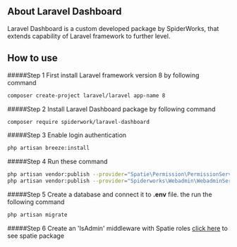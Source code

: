 ## About Laravel Dashboard

Laravel Dashboard is a custom developed package by SpiderWorks, that extends capability of Laravel framework to further level. 

## How to use


#####Step 1
First install Laravel framework version 8 by following command
```sh
composer create-project laravel/laravel app-name 8
```
#####Step 2
Install Laravel Dashboard package by following command
```sh
composer require spiderwork/laravel-dashboard
```
#####Step 3
Enable login authentication
```sh
php artisan breeze:install
```
#####Step 4
Run these command
```sh
php artisan vendor:publish --provider="Spatie\Permission\PermissionServiceProvider"
php artisan vendor:publish --provider="Spiderworks\Webadmin\WebadminServiceProvider"
```
#####Step 5
Create a database and connect it to <b>.env</b> file. the run the following command
```sh
php artisan migrate
```

#####Step 6
Create an 'IsAdmin' middleware with Spatie roles
<a href="https://github.com/spatie/laravel-permission">click here</a> to see spatie package   